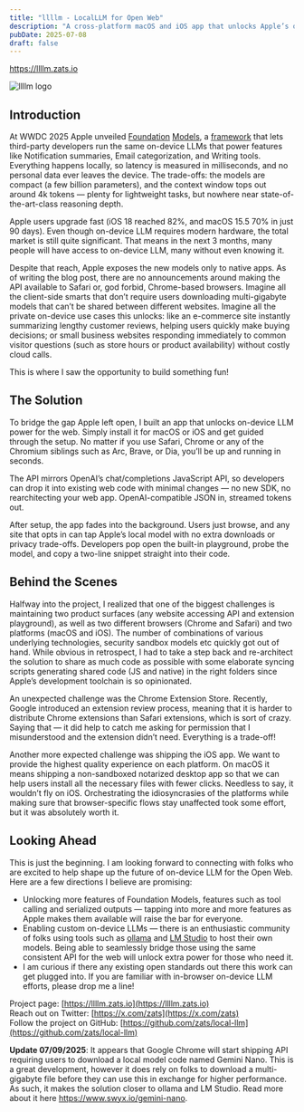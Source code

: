 ```yaml
---
title: "llllm - LocalLLM for Open Web"
description: "A cross-platform macOS and iOS app that unlocks Apple’s on-device LLMs for any website, offering OpenAI-compatible APIs for privacy-preserving, low-latency AI directly in Safari, Chrome, and beyond. It bridges native-only limitations with a seamless developer and user experience."
pubDate: 2025-07-08
draft: false
---
```

https://llllm.zats.io

![llllm logo](/assets/2025-07-08/brain_dev.png)

## Introduction


At WWDC 2025 Apple unveiled [Foundation](https://developer.apple.com/videos/play/wwdc2025/286/) [Models](https://developer.apple.com/videos/play/wwdc2025/301/), a [framework](https://developer.apple.com/documentation/foundationmodels) that lets third-party developers run the same on-device LLMs that power features like Notification summaries, Email categorization, and Writing tools. Everything happens locally, so latency is measured in milliseconds, and no personal data ever leaves the device. The trade-offs: the models are compact (a few billion parameters), and the context window tops out around 4k tokens — plenty for lightweight tasks, but nowhere near state-of-the-art-class reasoning depth.

Apple users upgrade fast (iOS 18 reached 82%, and macOS 15.5 70% in just 90 days). Even though on-device LLM requires modern hardware, the total market is still quite significant. That means in the next 3 months, many people will have access to on-device LLM, many without even knowing it.

Despite that reach, Apple exposes the new models only to native apps. As of writing the blog post, there are no announcements around making the API available to Safari or, god forbid, Chrome-based browsers. Imagine all the client-side smarts that don’t require users downloading multi-gigabyte models that can’t be shared between different websites. Imagine all the private on-device use cases this unlocks: like an e-commerce site instantly summarizing lengthy customer reviews, helping users quickly make buying decisions; or small business websites responding immediately to common visitor questions (such as store hours or product availability) without costly cloud calls.

This is where I saw the opportunity to build something fun!

## The Solution

To bridge the gap Apple left open, I built an app that unlocks on-device LLM power for the web. Simply install it for macOS or iOS and get guided through the setup. No matter if you use Safari, Chrome or any of the Chromium siblings such as Arc, Brave, or Dia, you’ll be up and running in seconds.

The API mirrors OpenAI’s chat/completions JavaScript API, so developers can drop it into existing web code with minimal changes — no new SDK, no rearchitecting your web app. OpenAI-compatible JSON in, streamed tokens out.

After setup, the app fades into the background. Users just browse, and any site that opts in can tap Apple’s local model with no extra downloads or privacy trade-offs. Developers pop open the built-in playground, probe the model, and copy a two-line snippet straight into their code.

## Behind the Scenes

Halfway into the project, I realized that one of the biggest challenges is maintaining two product surfaces (any website accessing API and extension playground), as well as two different browsers (Chrome and Safari) and two platforms (macOS and iOS). The number of combinations of various underlying technologies, security sandbox models etc quickly got out of hand. While obvious in retrospect, I had to take a step back and re-architect the solution to share as much code as possible with some elaborate syncing scripts generating shared code (JS and native) in the right folders since Apple’s development toolchain is so opinionated.

An unexpected challenge was the Chrome Extension Store. Recently, Google introduced an extension review process, meaning that it is harder to distribute Chrome extensions than Safari extensions, which is sort of crazy. Saying that — it did help to catch me asking for permission that I misunderstood and the extension didn’t need. Everything is a trade-off!

Another more expected challenge was shipping the iOS app. We want to provide the highest quality experience on each platform. On macOS it means shipping a non-sandboxed notarized desktop app so that we can help users install all the necessary files with fewer clicks. Needless to say, it wouldn’t fly on iOS. Orchestrating the idiosyncrasies of the platforms while making sure that browser-specific flows stay unaffected took some effort, but it was absolutely worth it.

## Looking Ahead

This is just the beginning. I am looking forward to connecting with folks who are excited to help shape up the future of on-device LLM for the Open Web. Here are a few directions I believe are promising:

- Unlocking more features of Foundation Models, features such as tool calling and serialized outputs — tapping into more and more features as Apple makes them available will raise the bar for everyone.
- Enabling custom on-device LLMs — there is an enthusiastic community of folks using tools such as [ollama](https://ollama.com/) and [LM Studio](https://lmstudio.ai/) to host their own models. Being able to seamlessly bridge those using the same consistent API for the web will unlock extra power for those who need it.
- I am curious if there any existing open standards out there this work can get plugged into. If you are familiar with in-browser on-device LLM efforts, please drop me a line!

Project page: [https://llllm.zats.io](https://llllm.zats.io)  
Reach out on Twitter: [https://x.com/zats](https://x.com/zats)  
Follow the project on GitHub: [https://github.com/zats/local-llm](https://github.com/zats/local-llm)

**Update 07/09/2025**: It appears that Google Chrome will start shipping API requiring users to download a local model code named Gemini Nano. This is a great development, however it does rely on folks to download a multi-gigabyte file before they can use this in exchange for higher performance. As such, it makes the solution closer to ollama and LM Studio. Read more about it here https://www.swyx.io/gemini-nano.

